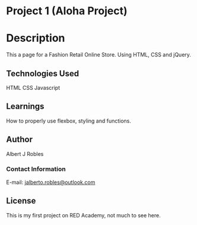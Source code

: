 # Project 1 (Aloha Project)

# Description

This a page for a Fashion Retail Online Store. Using HTML, CSS and jQuery.

## Technologies Used

HTML
CSS
Javascript

## Learnings

How to properly use flexbox, styling and functions.

## Author

Albert J Robles


### Contact Information
 
E-mail: jalberto.robles@outlook.com


## License

This is my first project on RED Academy, not much to see here. 
